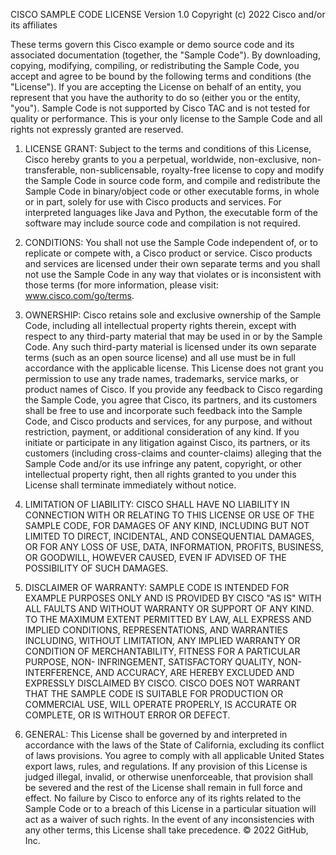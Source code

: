 CISCO SAMPLE CODE LICENSE
                                  Version 1.0
                Copyright (c) 2022 Cisco and/or its affiliates

   These terms govern this Cisco example or demo source code and its
   associated documentation (together, the "Sample Code"). By downloading,
   copying, modifying, compiling, or redistributing the Sample Code, you
   accept and agree to be bound by the following terms and conditions (the
   "License"). If you are accepting the License on behalf of an entity, you
   represent that you have the authority to do so (either you or the entity,
   "you"). Sample Code is not supported by Cisco TAC and is not tested for
   quality or performance. This is your only license to the Sample Code and
   all rights not expressly granted are reserved.

   1. LICENSE GRANT: Subject to the terms and conditions of this License,
      Cisco hereby grants to you a perpetual, worldwide, non-exclusive, non-
      transferable, non-sublicensable, royalty-free license to copy and
      modify the Sample Code in source code form, and compile and
      redistribute the Sample Code in binary/object code or other executable
      forms, in whole or in part, solely for use with Cisco products and
      services. For interpreted languages like Java and Python, the
      executable form of the software may include source code and
      compilation is not required.

   2. CONDITIONS: You shall not use the Sample Code independent of, or to
      replicate or compete with, a Cisco product or service. Cisco products
      and services are licensed under their own separate terms and you shall
      not use the Sample Code in any way that violates or is inconsistent
      with those terms (for more information, please visit:
      www.cisco.com/go/terms.

   3. OWNERSHIP: Cisco retains sole and exclusive ownership of the Sample
      Code, including all intellectual property rights therein, except with
      respect to any third-party material that may be used in or by the
      Sample Code. Any such third-party material is licensed under its own
      separate terms (such as an open source license) and all use must be in
      full accordance with the applicable license. This License does not
      grant you permission to use any trade names, trademarks, service
      marks, or product names of Cisco. If you provide any feedback to Cisco
      regarding the Sample Code, you agree that Cisco, its partners, and its
      customers shall be free to use and incorporate such feedback into the
      Sample Code, and Cisco products and services, for any purpose, and
      without restriction, payment, or additional consideration of any kind.
      If you initiate or participate in any litigation against Cisco, its
      partners, or its customers (including cross-claims and counter-claims)
      alleging that the Sample Code and/or its use infringe any patent,
      copyright, or other intellectual property right, then all rights
      granted to you under this License shall terminate immediately without
      notice.

   4. LIMITATION OF LIABILITY: CISCO SHALL HAVE NO LIABILITY IN CONNECTION
      WITH OR RELATING TO THIS LICENSE OR USE OF THE SAMPLE CODE, FOR
      DAMAGES OF ANY KIND, INCLUDING BUT NOT LIMITED TO DIRECT, INCIDENTAL,
      AND CONSEQUENTIAL DAMAGES, OR FOR ANY LOSS OF USE, DATA, INFORMATION,
      PROFITS, BUSINESS, OR GOODWILL, HOWEVER CAUSED, EVEN IF ADVISED OF THE
      POSSIBILITY OF SUCH DAMAGES.

   5. DISCLAIMER OF WARRANTY: SAMPLE CODE IS INTENDED FOR EXAMPLE PURPOSES
      ONLY AND IS PROVIDED BY CISCO "AS IS" WITH ALL FAULTS AND WITHOUT
      WARRANTY OR SUPPORT OF ANY KIND. TO THE MAXIMUM EXTENT PERMITTED BY
      LAW, ALL EXPRESS AND IMPLIED CONDITIONS, REPRESENTATIONS, AND
      WARRANTIES INCLUDING, WITHOUT LIMITATION, ANY IMPLIED WARRANTY OR
      CONDITION OF MERCHANTABILITY, FITNESS FOR A PARTICULAR PURPOSE, NON-
      INFRINGEMENT, SATISFACTORY QUALITY, NON-INTERFERENCE, AND ACCURACY,
      ARE HEREBY EXCLUDED AND EXPRESSLY DISCLAIMED BY CISCO. CISCO DOES NOT
      WARRANT THAT THE SAMPLE CODE IS SUITABLE FOR PRODUCTION OR COMMERCIAL
      USE, WILL OPERATE PROPERLY, IS ACCURATE OR COMPLETE, OR IS WITHOUT
      ERROR OR DEFECT.

   6. GENERAL: This License shall be governed by and interpreted in
      accordance with the laws of the State of California, excluding its
      conflict of laws provisions. You agree to comply with all applicable
      United States export laws, rules, and regulations. If any provision of
      this License is judged illegal, invalid, or otherwise unenforceable,
      that provision shall be severed and the rest of the License shall
      remain in full force and effect. No failure by Cisco to enforce any of
      its rights related to the Sample Code or to a breach of this License
      in a particular situation will act as a waiver of such rights. In the
      event of any inconsistencies with any other terms, this License shall
      take precedence.
© 2022 GitHub, Inc.
